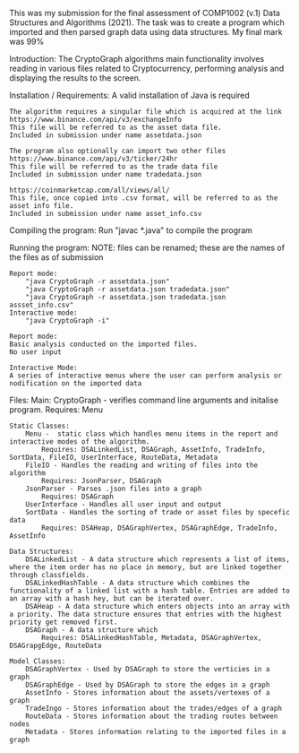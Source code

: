 This was my submission for the final assessment of COMP1002 (v.1) Data Structures and Algorithms (2021). The task was to create a program which imported and then parsed graph data using data structures. My final mark was 99%

Introduction: 
    The CryptoGraph algorithms main functionality involves reading in various files related to Cryptocurrency, performing analysis and displaying the results to the screen.

Installation / Requirements:
    A valid installation of Java is required

    The algorithm requires a singular file which is acquired at the link
    https://www.binance.com/api/v3/exchangeInfo
    This file will be referred to as the asset data file.
    Included in submission under name assetdata.json

    The program also optionally can import two other files
    https://www.binance.com/api/v3/ticker/24hr
    This file will be referred to as the trade data file
    Included in submission under name tradedata.json

    https://coinmarketcap.com/all/views/all/
    This file, once copied into .csv format, will be referred to as the asset info file.
    Included in submission under name asset_info.csv

Compiling the program:
    Run "javac *.java" to compile the program

Running the program:
    NOTE: files can be renamed; these are the names of the files as of submission
 
    Report mode: 
        "java CryptoGraph -r assetdata.json"
        "java CryptoGraph -r assetdata.json tradedata.json"
        "java CryptoGraph -r assetdata.json tradedata.json assset_info.csv"
    Interactive mode: 
        "java CryptoGraph -i"

    Report mode:
    Basic analysis conducted on the imported files.
    No user input

    Interactive Mode:
    A series of interactive menus where the user can perform analysis or nodification on the imported data

Files:
    Main:
        CryptoGraph - verifies command line arguments and initalise program.
            Requires: Menu
    
    Static Classes:
        Menu -  static class which handles menu items in the report and interactive modes of the algorithm.
            Requires: DSALinkedList, DSAGraph, AssetInfo, TradeInfo, SortData, FileIO, UserInterface, RouteData, Metadata 
        FileIO - Handles the reading and writing of files into the algorithm
            Requires: JsonParser, DSAGraph
        JsonParser - Parses .json files into a graph
            Requires: DSAGraph
        UserInterface - Handles all user input and output
        SortData - Handles the sorting of trade or asset files by specefic data
            Requires: DSAHeap, DSAGraphVertex, DSAGraphEdge, TradeInfo, AssetInfo
    
    Data Structures:
        DSALinkedList - A data structure which represents a list of items, where the item order has no place in memory, but are linked together through classfields. 
        DSALinkedHashTable - A data structure which combines the functionality of a linked list with a hash table. Entries are added to an array with a hash hey, but can be iterated over.
        DSAHeap - A data structure which enters objects into an array with a priority. The data structure ensures that entries with the highest priority get removed first.
        DSAGraph - A data structure which 
            Requires: DSALinkedHashTable, Metadata, DSAGraphVertex, DSAGrapgEdge, RouteData

    Model Classes:
        DSAGraphVertex - Used by DSAGraph to store the verticies in a graph
        DSAGraphEdge - Used by DSAGraph to store the edges in a graph
        AssetInfo - Stores information about the assets/vertexes of a graph
        TradeIngo - Stores information about the trades/edges of a graph
        RouteData - Stores information about the trading routes between nodes
        Metadata - Stores information relating to the imported files in a graph        
